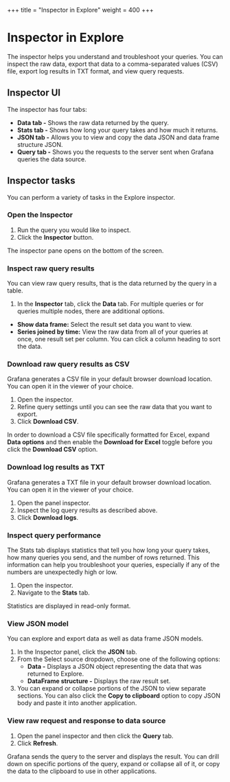+++
title = "Inspector in Explore"
weight = 400
+++

# Inspector in Explore

The inspector helps you understand and troubleshoot your queries. You can inspect the raw data, export that data to a comma-separated values (CSV) file, export log results in TXT format, and view query requests.

## Inspector UI

The inspector has four tabs:

- **Data tab -** Shows the raw data returned by the query.
- **Stats tab -** Shows how long your query takes and how much it returns.
- **JSON tab -** Allows you to view and copy the data JSON and data frame structure JSON.
- **Query tab -** Shows you the requests to the server sent when Grafana queries the data source.

## Inspector tasks

You can perform a variety of tasks in the Explore inspector.

### Open the Inspector

1. Run the query you would like to inspect.
1. Click the **Inspector** button.

The inspector pane opens on the bottom of the screen.

### Inspect raw query results

You can view raw query results, that is the data returned by the query in a table. 

1. In the **Inspector** tab, click the **Data** tab.
For multiple queries or for queries multiple nodes, there are additional options.

- **Show data frame:** Select the result set data you want to view.
- **Series joined by time:** View the raw data from all of your queries at once, one result set per column. You can click a column heading to sort the data.

### Download raw query results as CSV

Grafana generates a CSV file in your default browser download location. You can open it in the viewer of your choice.

1. Open the inspector.
1. Refine query settings until you can see the raw data that you want to export.
1. Click **Download CSV**.

In order to download a CSV file specifically formatted for Excel, expand **Data options** and then enable the **Download for Excel** toggle before you click the **Download CSV** option.

### Download log results as TXT

Grafana generates a TXT file in your default browser download location. You can open it in the viewer of your choice.

1. Open the panel inspector.
1. Inspect the log query results as described above.
1. Click **Download logs**.

### Inspect query performance

The Stats tab displays statistics that tell you how long your query takes, how many queries you send, and the number of rows returned. This information can help you troubleshoot your queries, especially if any of the numbers are unexpectedly high or low.

1. Open the inspector.
1. Navigate to the **Stats** tab.

Statistics are displayed in read-only format.

### View JSON model

You can explore and export data as well as data frame JSON models.

1. In the Inspector panel, click the **JSON** tab.
1. From the Select source dropdown, choose one of the following options:
   - **Data -** Displays a JSON object representing the data that was returned to Explore.
   - **DataFrame structure -** Displays the raw result set.
1. You can expand or collapse portions of the JSON to view separate sections. You can also click the **Copy to clipboard** option to copy JSON body and paste it into another application.

### View raw request and response to data source

1. Open the panel inspector and then click the **Query** tab.
1. Click **Refresh**.

Grafana sends the query to the server and displays the result. You can drill down on specific portions of the query, expand or collapse all of it, or copy the data to the clipboard to use in other applications.
